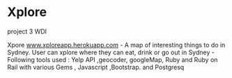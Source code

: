 Xplore
======

project 3 WDI

Xpore
		www.xploreapp.herokuapp.com
		- A map of interesting things to do in Sydney. User can xplore where they can eat, drink or go out in Sydney
		- Following tools used : Yelp API ,geocoder, googleMap, Ruby and Ruby on Rail with various Gems , Javascript ,Bootstrap. and Postgresq
